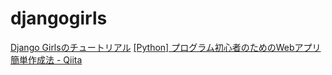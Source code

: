 # djangogirls
[Django Girlsのチュートリアル](https://tutorial.djangogirls.org/ja/)
[\[Python\] プログラム初心者のためのWebアプリ簡単作成法 \- Qiita](https://qiita.com/okoppe8/items/4cc0f87ea933749f5a49#%EF%BC%92%E3%83%86%E3%83%B3%E3%83%97%E3%83%AC%E3%83%BC%E3%83%88%E3%82%A2%E3%83%97%E3%83%AA%E3%81%AE%E6%BA%96%E5%82%99)
